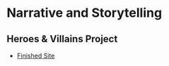 <h1>Narrative and Storytelling</h1>

<h2>Heroes & Villains Project</h2>

+ [Finished Site](http://sarahjaneowens.github.io/ixd302-heroes-and-villains/heroes_villains.html)